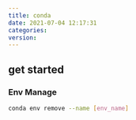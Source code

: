 ```yaml
---
title: conda
date: 2021-07-04 12:17:31
categories:
version:
---
```


## get started

### Env Manage

```bash
conda env remove --name [env_name]
```